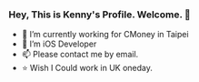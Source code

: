 ### Hey, This is Kenny's Profile. Welcome. 👋
- 🔭 I’m currently working for CMoney in Taipei
- 🌱 I’m iOS Developer 
- 📫 Please contact me by email.
- ⭐️ Wish I Could work in UK oneday.

<!--
**kenny55660955/kenny55660955** is a ✨ _special_ ✨ repository because its `README.md` (this file) appears on your GitHub profile.

Here are some ideas to get you started:


-->
